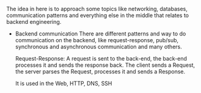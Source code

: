 The idea in here is to approach some topics like networking, databases, communication patterns and everything else in the middle that relates to backend engineering.

* Backend communication
	 There are different patterns and way to do communication on the backend, like request-response, pub/sub, synchronous and asynchronous communication and many others.
	 
	 Request-Response: A request is sent to the back-end, the back-end processes it and sends the response back. The client sends a Request, the server parses the Request, processes it and sends a Response.

	 It is used in the Web, HTTP, DNS, SSH